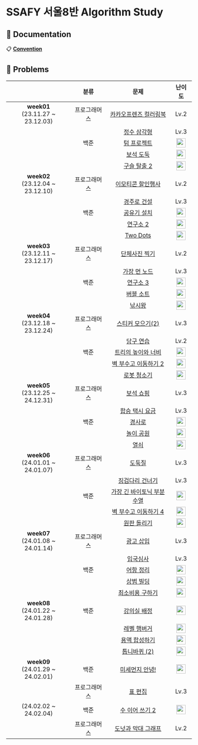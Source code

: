 # SSAFY 서울8반 Algorithm Study

## 📌 Documentation

📋 [**Convention**](https://github.com/nijesmik/algo-study-season-2/wiki/Convention)

## 📌 Problems

|     | 분류 | 문제 | 난이도 |
| :-: | :-: | :-: | :--: |
| **week01** <br> (23.11.27 ~ 23.12.03) | 프로그래머스 | [카카오프렌즈 컬러링북](https://school.programmers.co.kr/learn/courses/30/lessons/1829) | Lv.2 |
| |     | [정수 삼각형](https://school.programmers.co.kr/learn/courses/30/lessons/43105) | Lv.3 |
| | 백준 | [텀 프로젝트](https://www.acmicpc.net/problem/9466) | <img src="https://static.solved.ac/tier_small/13.svg" height="25" align="center"/> |
| |     | [보석 도둑](https://www.acmicpc.net/problem/1202) | <img src="https://static.solved.ac/tier_small/14.svg" height="25" align="center"/> |
| |     | [구슬 탈출 2](https://www.acmicpc.net/problem/13460) | <img src="https://static.solved.ac/tier_small/15.svg" height="25" align="center"/> |
| **week02** <br> (23.12.04 ~ 23.12.10) | 프로그래머스 | [이모티콘 할인행사](https://school.programmers.co.kr/learn/courses/30/lessons/150368) | Lv.2 |
| |     | [경주로 건설](https://school.programmers.co.kr/learn/courses/30/lessons/67259) | Lv.3 |
| | 백준 | [공유기 설치](https://www.acmicpc.net/problem/2110) | <img src="https://static.solved.ac/tier_small/12.svg" height="25" align="center"/> |
| |     | [연구소 2](https://www.acmicpc.net/problem/17141) | <img src="https://static.solved.ac/tier_small/12.svg" height="25" align="center"/> |
| |     | [Two Dots](https://www.acmicpc.net/problem/16929) | <img src="https://static.solved.ac/tier_small/12.svg" height="25" align="center"/> |
| **week03** <br> (23.12.11 ~ 23.12.17) | 프로그래머스 | [단체사진 찍기](https://school.programmers.co.kr/learn/courses/30/lessons/1835) | Lv.2 |
| |     | [가장 먼 노드](https://school.programmers.co.kr/learn/courses/30/lessons/49189) | Lv.3 |
| | 백준 | [연구소 3](https://www.acmicpc.net/problem/17142) | <img src="https://static.solved.ac/tier_small/13.svg" height="25" align="center"/> |
| |     | [버블 소트](https://www.acmicpc.net/problem/1377) | <img src="https://static.solved.ac/tier_small/14.svg" height="25" align="center"/> |
| |     | [낚시왕](https://www.acmicpc.net/problem/17143) | <img src="https://static.solved.ac/tier_small/15.svg" height="25" align="center"/> |
| **week04** <br> (23.12.18 ~ 23.12.24) | 프로그래머스 | [스티커 모으기(2)](https://school.programmers.co.kr/learn/courses/30/lessons/12971) | Lv.3 |
| |     | [당구 연습](https://school.programmers.co.kr/learn/courses/30/lessons/169198) | Lv.2 |
| | 백준 | [트리의 높이와 너비](https://www.acmicpc.net/problem/2250) | <img src="https://static.solved.ac/tier_small/14.svg" height="25" align="center"/> |
| |     | [벽 부수고 이동하기 2](https://www.acmicpc.net/problem/14442) | <img src="https://static.solved.ac/tier_small/13.svg" height="25" align="center"/> |
| |     | [로봇 청소기](https://www.acmicpc.net/problem/4991) | <img src="https://static.solved.ac/tier_small/15.svg" height="25" align="center"/> |
| **week05** <br> (23.12.25 ~ 24.12.31) | 프로그래머스 | [보석 쇼핑](https://school.programmers.co.kr/learn/courses/30/lessons/67258) | Lv.3 |
| |     | [합승 택시 요금](https://school.programmers.co.kr/learn/courses/30/lessons/72413) | Lv.3 |
| | 백준 | [경사로](https://www.acmicpc.net/problem/14890) | <img src="https://static.solved.ac/tier_small/13.svg" height="25" align="center"/> |
| |     | [놀이 공원](https://www.acmicpc.net/problem/1561) | <img src="https://static.solved.ac/tier_small/14.svg" height="25" align="center"/> |
| |     | [열쇠](https://www.acmicpc.net/problem/9328) | <img src="https://static.solved.ac/tier_small/15.svg" height="25" align="center"/> |
| **week06** <br> (24.01.01 ~ 24.01.07) | 프로그래머스 | [도둑질](https://school.programmers.co.kr/learn/courses/30/lessons/42897) | Lv.3 |
| |     | [징검다리 건너기](https://school.programmers.co.kr/learn/courses/30/lessons/64062) | Lv.3 |
| | 백준 | [가장 긴 바이토닉 부분 수열](https://www.acmicpc.net/problem/11054) | <img src="https://static.solved.ac/tier_small/12.svg" height="25" align="center"/> |
| |     | [벽 부수고 이동하기 4](https://www.acmicpc.net/problem/16946) | <img src="https://static.solved.ac/tier_small/14.svg" height="25" align="center"/> |
| |     | [원판 돌리기](https://www.acmicpc.net/problem/17822) | <img src="https://static.solved.ac/tier_small/14.svg" height="25" align="center"/> |
| **week07** <br> (24.01.08 ~ 24.01.14) | 프로그래머스 | [광고 삽입](https://school.programmers.co.kr/learn/courses/30/lessons/72414) | Lv.3 |
| |     | [입국심사](https://school.programmers.co.kr/learn/courses/30/lessons/43238) | Lv.3 |
| | 백준 | [어항 정리](https://www.acmicpc.net/problem/23291) | <img src="https://static.solved.ac/tier_small/16.svg" height="25" align="center"/> |
| |     | [상범 빌딩](https://www.acmicpc.net/problem/6593) | <img src="https://static.solved.ac/tier_small/11.svg" height="25" align="center"/> |
| |     | [최소비용 구하기](https://www.acmicpc.net/problem/1916) | <img src="https://static.solved.ac/tier_small/11.svg" height="25" align="center"/> |
| **week08** <br> (24.01.22 ~ 24.01.28) | 백준 | [강의실 배정](https://www.acmicpc.net/problem/11000) | <img src="https://static.solved.ac/tier_small/11.svg" height="25" align="center"/> |
| |     | [레벨 햄버거](https://www.acmicpc.net/problem/16974) | <img src="https://static.solved.ac/tier_small/11.svg" height="25" align="center"/> |
| |     | [용액 합성하기](https://www.acmicpc.net/problem/14921) | <img src="https://static.solved.ac/tier_small/11.svg" height="25" align="center"/> |
| |     | [톱니바퀴 (2)](https://www.acmicpc.net/problem/15662) | <img src="https://static.solved.ac/tier_small/11.svg" height="25" align="center"/> |
| **week09** <br> (24.01.29 ~ 24.02.01) | 백준 | [미세먼지 안녕!](https://www.acmicpc.net/problem/17144) | <img src="https://static.solved.ac/tier_small/12.svg" height="25" align="center"/> |
| | 프로그래머스 | [표 편집](https://school.programmers.co.kr/learn/courses/30/lessons/81303) | Lv.3 |
| (24.02.02 ~ 24.02.04) | 백준 | [수 이어 쓰기 2](https://www.acmicpc.net/problem/1790) | <img src="https://static.solved.ac/tier_small/11.svg" height="25" align="center"/> |
| | 프로그래머스 | [도넛과 막대 그래프](https://school.programmers.co.kr/learn/courses/30/lessons/258711) | Lv.2 |


<!-- problem table template

| **week❓** <br> (24.❓.❓ ~ 24.❓.❓) | 백준 | [❓제목](https://www.acmicpc.net/problem/❓) | <img src="https://static.solved.ac/tier_small/❓.svg" height="25" align="center"/> |
| | 프로그래머스 | [❓제목](❓링크) | Lv.❓ |
| (24.❓.❓ ~ 24.❓.❓) | 백준 | [❓제목](https://www.acmicpc.net/problem/❓) | <img src="https://static.solved.ac/tier_small/❓.svg" height="25" align="center"/> |
| | 프로그래머스 | [❓제목](❓링크) | Lv.❓ |

-->
